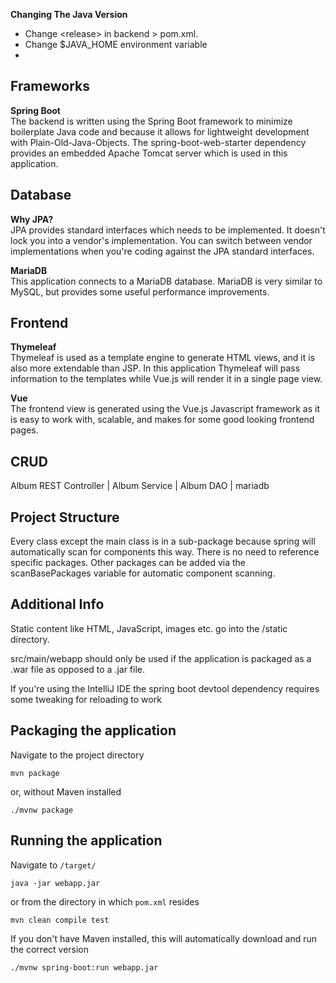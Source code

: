 **Changing The Java Version**
  
- Change \<release\> in backend > pom.xml.
- Change $JAVA_HOME environment variable
- 

Frameworks
------
**Spring Boot**  
The backend is written using the Spring Boot framework to minimize boilerplate Java code and because it allows for
lightweight development with Plain-Old-Java-Objects. The spring-boot-web-starter dependency provides an embedded Apache 
Tomcat server which is used in this application.

Database 
------
**Why JPA?**  
JPA provides standard interfaces which needs to be implemented. It doesn't lock you into a vendor's implementation.
You can switch between vendor implementations when you're coding against the JPA standard interfaces.  

**MariaDB**  
This application connects to a MariaDB database. MariaDB is very similar to MySQL, but provides some useful performance
improvements.

Frontend
------
**Thymeleaf**  
Thymeleaf is used as a template engine to generate HTML views, and it is also more extendable than JSP. In this 
application Thymeleaf will pass information to the templates while Vue.js will render it in a single page view.  
  
**Vue**  
The frontend view is generated using the Vue.js Javascript framework as it is easy to work with, scalable, and makes 
for some good looking frontend pages.

CRUD
------
Album REST Controller | Album Service | Album DAO | mariadb

Project Structure
------
Every class except the main class is in a sub-package because spring will automatically scan for components this way.
There is no need to reference specific packages.
Other packages can be added via the scanBasePackages variable for automatic component scanning.

Additional Info
------
Static content like HTML, JavaScript, images etc. go into the /static directory.

src/main/webapp should only be used if the application is packaged as a .war file as opposed to a .jar file.

If you're using the IntelliJ IDE the spring boot devtool dependency requires some tweaking for reloading to work

Packaging the application
------
Navigate to the project directory

`mvn package`

or, without Maven installed

`./mvnw package`

Running the application
------
Navigate to `/target/`

`java -jar webapp.jar`

or from the directory in which `pom.xml` resides

`mvn clean compile test`

If you don't have Maven installed, this will automatically download and run the correct version

`./mvnw spring-boot:run webapp.jar`